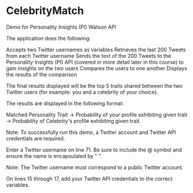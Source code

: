 # CelebrityMatch
Demo for Personality Insights (PI) Watson API

The application does the following:

Accepts two Twitter usernames as variables
Retrieves the last 200 Tweets from each Twitter username
Sends the text of the 200 Tweets to the Personality Insights (PI) API (covered in more detail later in this course) to gain insights on the two users
Compares the users to one another
Displays the results of the comparison

The final results displayed will be the top 5 traits shared between the two Twitter users (for example: you and a celebrity of your choice).

The results are displayed in the following format:

Matched Personality Trait -> Probability of your profile exhibiting given trait -> Probability of Celebrity's profile exhibiting given trait.

Note: To successfully run this demo, a Twitter account and Twitter API credentials are required.

Enter a Twitter username on line 71. Be sure to include the @ symbol and ensure the name is encapsulated by " ".

Note: The Twitter username must correspond to a public Twitter account.

On lines 15 through 17, add your Twitter API credentials to the correct variables.
